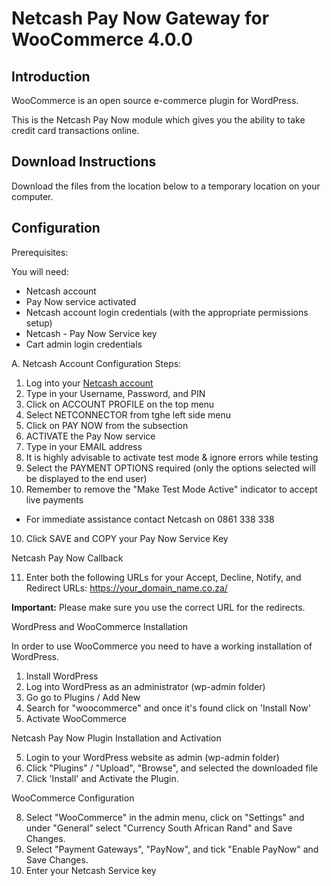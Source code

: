 Netcash Pay Now Gateway for WooCommerce 4.0.0
=========================================================

Introduction
------------
WooCommerce is an open source e-commerce plugin for WordPress.

This is the Netcash Pay Now module which gives you the ability to take credit card transactions online.

Download Instructions
-------------------------

Download the files from the location below to a temporary location on your computer.

Configuration
-------------

Prerequisites:

You will need:
* Netcash account
* Pay Now service activated
* Netcash account login credentials (with the appropriate permissions setup)
* Netcash - Pay Now Service key
* Cart admin login credentials

A. Netcash Account Configuration Steps:
1. Log into your [Netcash account](https://merchant.netcash.co.za/SiteLogin.aspx)
2. Type in your Username, Password, and PIN
2. Click on ACCOUNT PROFILE on the top menu
3. Select NETCONNECTOR from tghe left side menu
4. Click on PAY NOW from the subsection
5. ACTIVATE the Pay Now service
6. Type in your EMAIL address
7. It is highly advisable to activate test mode & ignore errors while testing
8. Select the PAYMENT OPTIONS required (only the options selected will be displayed to the end user)
9. Remember to remove the "Make Test Mode Active" indicator to accept live payments

* For immediate assistance contact Netcash on 0861 338 338

10. Click SAVE and COPY your Pay Now Service Key

Netcash Pay Now Callback

11. Enter both the following URLs for your Accept, Decline, Notify, and Redirect URLs:
	https://your_domain_name.co.za/

**Important:** Please make sure you use the correct URL for the redirects.

WordPress and WooCommerce Installation

In order to use WooCommerce you need to have a working installation of WordPress.

1. Install WordPress
2. Log into WordPress as an administrator (wp-admin folder)
3. Go go to Plugins / Add New
3. Search for "woocommerce" and once it's found click on 'Install Now'
4. Activate WooCommerce

Netcash Pay Now Plugin Installation and Activation

5. Login to your WordPress website as admin (wp-admin folder)
6. Click "Plugins" / "Upload", "Browse", and selected the downloaded file
7. Click 'Install' and Activate the Plugin.

WooCommerce Configuration

8. Select "WooCommerce" in the admin menu, click on "Settings" and under "General" select "Currency South African Rand" and Save Changes.
9. Select "Payment Gateways", "PayNow", and tick "Enable PayNow" and Save Changes.
10. Enter your Netcash Service key
